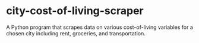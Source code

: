 # city-cost-of-living-scraper
A Python program that scrapes data on various cost-of-living variables for a chosen city including rent, groceries, and transportation.
